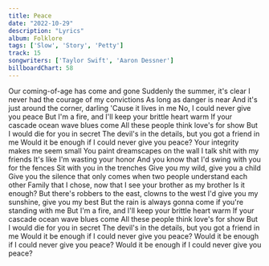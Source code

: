 ```yaml
---
title: Peace
date: "2022-10-29"
description: "Lyrics"
album: Folklore
tags: ['Slow', 'Story', 'Petty']
track: 15
songwriters: ['Taylor Swift', 'Aaron Dessner']
billboardChart: 58
---
```


Our coming-of-age has come and gone
Suddenly the summer, it's clear
I never had the courage of my convictions
As long as danger is near
And it's just around the corner, darling
'Cause it lives in me
No, I could never give you peace
But I'm a fire, and I'll keep your brittle heart warm
If your cascade ocean wave blues come
All these people think love's for show
But I would die for you in secret
The devil's in the details, but you got a friend in me
Would it be enough if I could never give you peace?
Your integrity makes me seem small
You paint dreamscapes on the wall
I talk shit with my friends
It's like I'm wasting your honor
And you know that I'd swing with you for the fences
Sit with you in the trenches
Give you my wild, give you a child
Give you the silence that only comes when two people understand each other
Family that I chose, now that I see your brother as my brother
Is it enough?
But there's robbers to the east, clowns to the west
I'd give you my sunshine, give you my best
But the rain is always gonna come if you're standing with me
But I'm a fire, and I'll keep your brittle heart warm
If your cascade ocean wave blues come
All these people think love's for show
But I would die for you in secret
The devil's in the details, but you got a friend in me
Would it be enough if I could never give you peace?
Would it be enough if I could never give you peace?
Would it be enough if I could never give you peace?
